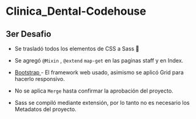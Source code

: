 # Clinica_Dental-Codehouse

## 3er Desafio

* Se trasladó todos los elementos de CSS a Sass 🚀 

* Se agregó ```
@Mixin
``` , ```@extend```
```map-get``` en las paginas staff y en Index.



* [Bootstrap ](http://https://getbootstrap.com/docs/5.0/forms/layout/) - El framework web usado, asimismo se aplicó Grid para hacerlo responsivo.
* No se aplica ```Merge``` hasta confirmar la aprobación del proyecto.
* Sass se compiló mediante extensión, por lo tanto no es necesario los Metadatos del proyecto.
